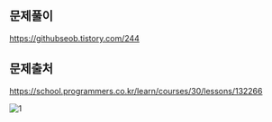 ## 문제풀이
https://githubseob.tistory.com/244
## 문제출처
https://school.programmers.co.kr/learn/courses/30/lessons/132266

![1](https://github.com/GitHubSeob/Self_Study/assets/83795383/42647de4-854c-4fe4-b2a7-4cb51bbed81b)
